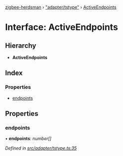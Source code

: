 [zigbee-herdsman](../README.md) › ["adapter/tstype"](../modules/_adapter_tstype_.md) › [ActiveEndpoints](_adapter_tstype_.activeendpoints.md)

# Interface: ActiveEndpoints

## Hierarchy

* **ActiveEndpoints**

## Index

### Properties

* [endpoints](_adapter_tstype_.activeendpoints.md#endpoints)

## Properties

###  endpoints

• **endpoints**: *number[]*

*Defined in [src/adapter/tstype.ts:35](https://github.com/Koenkk/zigbee-herdsman/blob/master/src/src/adapter/tstype.ts#L35)*
